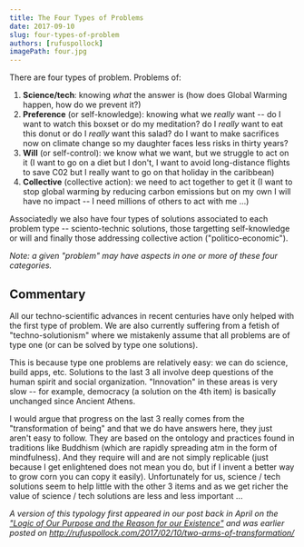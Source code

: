 ```yaml
---
title: The Four Types of Problems
date: 2017-09-10
slug: four-types-of-problem
authors: [rufuspollock]
imagePath: four.jpg
---
```


There are four types of problem. Problems of:

1. **Science/tech**: knowing *what* the answer is (how does Global Warming happen, how do we prevent it?)
2. **Preference** (or self-knowledge): knowing what we *really* want -- do I want to watch this boxset or do my meditation? do I *really* want to eat this donut or do I *really* want this salad? do I want to make sacrifices now on climate change so my daughter faces less risks in thirty years?
3. **Will** (or self-control): we know what we want, but we struggle to act on it (I want to go on a diet but I don't, I want to avoid long-distance flights to save C02 but I really want to go on that holiday in the caribbean)
4. **Collective** (collective action): we need to act together to get it (I want to stop global warming by reducing carbon emissions but on my own I will have no impact -- I need millions of others to act with me ...)

Associatedly we also have four types of solutions associated to each problem type -- sciento-technic solutions, those targetting self-knowledge or will and finally those addressing collective action ("politico-economic").

*Note: a given "problem" may have aspects in one or more of these four categories.*

## Commentary

All our techno-scientific advances in recent centuries have only helped with the first type of problem. We are also currently suffering from a fetish of "techno-solutionism" where we mistakenly assume that all problems are of type one (or can be solved by type one solutions).

This is because type one problems are relatively easy: we can do science, build apps, etc. Solutions to the last 3 all involve deep questions of the human spirit and social organization. "Innovation" in these areas is very slow -- for example, democracy (a solution on the 4th item) is basically unchanged since Ancient Athens.

I would argue that progress on the last 3 really comes from the "transformation of being"  and that we do have answers here, they just aren't easy to follow. They are based on the ontology and practices found in traditions like Buddhism (which are rapidly spreading atm in the form of mindfulness). And they require will and are not simply replicable (just because I get enlightened does not mean you do, but if I invent a better way to grow corn you can copy it easily). Unfortunately for us, science / tech solutions seem to help little with the other 3 items and as we get richer the value of science / tech solutions are less and less important ...

*A version of this typology first appeared in our post back in April on the ["Logic of Our Purpose and the Reason for our Existence"][purpose] and was earlier posted on http://rufuspollock.com/2017/02/10/two-arms-of-transformation/*

[purpose]: /2017/04/20/logic-of-our-purpose-and-reason-for-our-existence-scqh/
